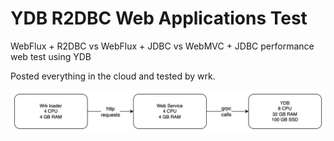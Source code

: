 # YDB R2DBC Web Applications Test

WebFlux + R2DBC vs WebFlux + JDBC vs WebMVC + JDBC performance web test using YDB

Posted everything in the cloud and tested by wrk.

![testing-schema.png](testing-schema.png)
